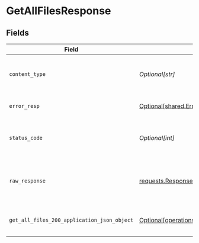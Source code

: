 # GetAllFilesResponse


## Fields

| Field                                                                                                              | Type                                                                                                               | Required                                                                                                           | Description                                                                                                        |
| ------------------------------------------------------------------------------------------------------------------ | ------------------------------------------------------------------------------------------------------------------ | ------------------------------------------------------------------------------------------------------------------ | ------------------------------------------------------------------------------------------------------------------ |
| `content_type`                                                                                                     | *Optional[str]*                                                                                                    | :heavy_check_mark:                                                                                                 | HTTP response content type for this operation                                                                      |
| `error_resp`                                                                                                       | [Optional[shared.ErrorResp]](undefined/models/shared/errorresp.md)                                                 | :heavy_minus_sign:                                                                                                 | Could not authenticate the user                                                                                    |
| `status_code`                                                                                                      | *Optional[int]*                                                                                                    | :heavy_check_mark:                                                                                                 | HTTP response status code for this operation                                                                       |
| `raw_response`                                                                                                     | [requests.Response](https://requests.readthedocs.io/en/latest/api/#requests.Response)                              | :heavy_minus_sign:                                                                                                 | Raw HTTP response; suitable for custom response parsing                                                            |
| `get_all_files_200_application_json_object`                                                                        | [Optional[operations.GetAllFiles200ApplicationJSON]](undefined/models/operations/getallfiles200applicationjson.md) | :heavy_minus_sign:                                                                                                 | The files have been fetched successfully.                                                                          |